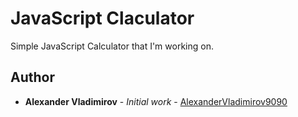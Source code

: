 # JavaScript Claculator
Simple JavaScript Calculator that I'm working on.

## Author
* **Alexander Vladimirov** - *Initial work* - [AlexanderVladimirov9090](https://github.com/AlexanderVladimirov9090)

